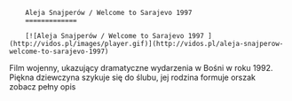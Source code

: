 
        Aleja Snajperów / Welcome to Sarajevo 1997 
        =============
        
        [![Aleja Snajperów / Welcome to Sarajevo 1997 ](http://vidos.pl/images/player.gif)](http://vidos.pl/aleja-snajperow-welcome-to-sarajevo-1997)
        
        
 Film wojenny, ukazujący dramatyczne wydarzenia w Bośni w roku 1992. Piękna dziewczyna szykuje się do ślubu, jej rodzina formuje orszak zobacz pełny opis
    